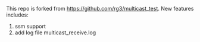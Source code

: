 This repo is forked from https://github.com/rg3/multicast_test.
New features includes:

1. ssm support
2. add log file multicast_receive.log

